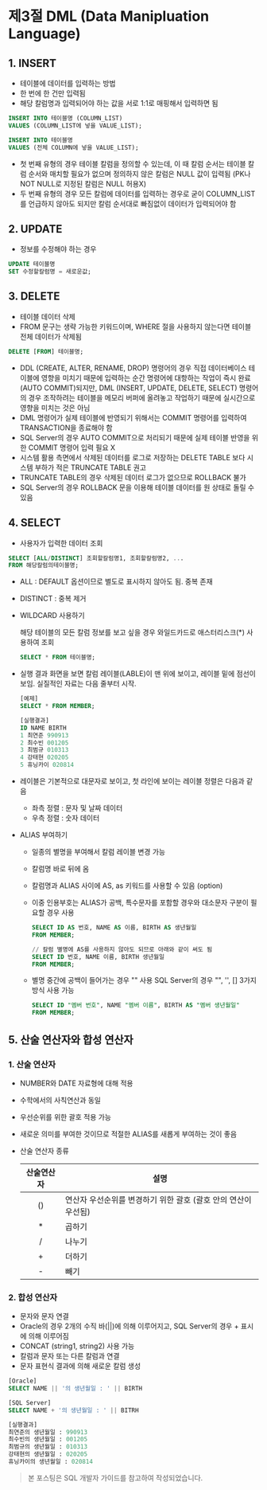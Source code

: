 # 제3절 DML (Data Manipluation Language)

## 1. INSERT

- 테이블에 데이터를 입력하는 방법
- 한 번에 한 건만 입력됨
- 해당 칼럼명과 입력되어야 하는 값을 서로 1:1로 매핑해서 입력하면 됨

```sql
INSERT INTO 테이블명 (COLUMN_LIST)
VALUES (COLUMN_LIST에 넣을 VALUE_LIST);

INSERT INTO 테이블명
VALUES (전체 COLUMN에 넣을 VALUE_LIST);
```

- 첫 번째 유형의 경우 테이블 칼럼을 정의할 수 있는데, 이 때 칼럼 순서는 테이블 칼럼 순서와 매치할 필요가 없으며 정의하지 않은 칼럼은 NULL 값이 입력됨 (PK나 NOT NULL로 지정된 칼럼은 NULL 허용X)
- 두 번째 유형의 경우 모든 칼럼에 데이터를 입력하는 경우로 굳이 COLUMN_LIST를 언급하지 않아도 되지만 칼럼 순서대로 빠짐없이 데이터가 입력되어야 함

## 2. UPDATE

- 정보를 수정해야 하는 경우

```sql
UPDATE 테이블명
SET 수정할칼럼명 = 새로운값;
```

## 3. DELETE

- 테이블 데이터 삭제
- FROM 문구는 생략 가능한 키워드이며, WHERE 절을 사용하지 않는다면 테이블 전체 데이터가 삭제됨

```sql
DELETE [FROM] 테이블명;
```

- DDL (CREATE, ALTER, RENAME, DROP) 명령어의 경우 직접 데이터베이스 테이블에 영향을 미치기 때문에 입력하는 순간 명령어에 대항하는 작업이 즉시 완료(AUTO COMMIT)되지만, DML (INSERT, UPDATE, DELETE, SELECT) 명령어의 경우 조작하려는 테이블을 메모리 버퍼에 올려놓고 작업하기 때문에 실시간으로 영향을 미치는 것은 아님
- DML 명령어가 실제 테이블에 반영되기 위해서는 COMMIT 명령어를 입력하여 TRANSACTION을 종료해야 함
- SQL Server의 경우 AUTO COMMIT으로 처리되기 때문에 실제 테이블 반영을 위한 COMMIT 명령어 입력 필요 X
- 시스템 활용 측면에서 삭제된 데이터를 로그로 저장하는 DELETE TABLE 보다 시스템 부하가 적은 TRUNCATE TABLE 권고
- TRUNCATE TABLE의 경우 삭제된 데이터 로그가 없으므로 ROLLBACK 불가
- SQL Server의 경우 ROLLBACK 문을 이용해 테이블 데이터를 원 상태로 돌릴 수 있음

## 4. SELECT

- 사용자가 입력한 데이터 조회

```sql
SELECT [ALL/DISTINCT] 조회할칼럼명1, 조회할칼럼명2, ...
FROM 해당칼럼의테이블명;
```

- ALL : DEFAULT 옵션이므로 별도로 표시하지 않아도 됨. 중복 존재
- DISTINCT : 중복 제거
- WILDCARD 사용하기

    해당 테이블의 모든 칼럼 정보를 보고 싶을 경우 와일드카드로 애스터리스크(*) 사용하여 조회

    ```sql
    SELECT * FROM 테이블명;
    ```

- 실행 결과 화면을 보면 칼럼 레이블(LABLE)이 맨 위에 보이고, 레이블 밑에 점선이 보임. 실질적인 자료는 다음 줄부터 시작.

    ```sql
    [예제]
    SELECT * FROM MEMBER;

    [실행결과]
    ID NAME BIRTH
    1 최연준 990913
    2 최수빈 001205
    3 최범규 010313
    4 강태현 020205
    5 휴닝카이 020814
    ```

- 레이블은 기본적으로 대문자로 보이고, 첫 라인에 보이는 레이블 정렬은 다음과 같음
    - 좌측 정렬 : 문자 및 날짜 데이터
    - 우측 정렬 : 숫자 데이터
- ALIAS 부여하기
    - 일종의 별명을 부여해서 칼럼 레이블 변경 가능
    - 칼럼명 바로 뒤에 옴
    - 칼럼명과 ALIAS 사이에 AS, as 키워드를 사용할 수 있음 (option)
    - 이중 인용부호는 ALIAS가 공백, 특수문자를 포함할 경우와 대소문자 구분이 필요할 경우 사용

        ```sql
        SELECT ID AS 번호, NAME AS 이름, BIRTH AS 생년월일
        FROM MEMBER;

        // 칼럼 별명에 AS를 사용하지 않아도 되므로 아래와 같이 써도 됨
        SELECT ID 번호, NAME 이름, BIRTH 생년월일
        FROM MEMBER;
        ```

    - 별명 중간에 공백이 들어가는 경우 ""  사용
    SQL Server의 경우 "", '', [] 3가지 방식 사용 가능

        ```sql
        SELECT ID "멤버 번호", NAME "멤버 이름", BIRTH AS "멤버 생년월일"
        FROM MEMBER;
        ```

## 5. 산술 연산자와 합성 연산자

### 1. 산술 연산자

- NUMBER와 DATE 자료형에 대해 적용
- 수학에서의 사칙연산과 동일
- 우선순위를 위한 괄호 적용 가능
- 새로운 의미를 부여한 것이므로 적절한 ALIAS를 새롭게 부여하는 것이 좋음
- 산술 연산자 종류

    |산술연산자|설명|
    |:---:|---|
    |()|연산자 우선순위를 변경하기 위한 괄호 (괄호 안의 연산이 우선됨)|
    |*|곱하기|
    |/|나누기|
    |+|더하기|
    |-|빼기|

### 2. 합성 연산자

- 문자와 문자 연결
- Oracle의 경우 2개의 수직 바(||)에 의해 이루어지고, SQL Server의 경우 + 표시에 의해 이루어짐
- CONCAT (string1, string2) 사용 가능
- 칼럼과 문자 또는 다른 칼럼과 연결
- 문자 표현식 결과에 의해 새로운 칼럼 생성

```sql
[Oracle]
SELECT NAME || '의 생년월일 : ' || BIRTH

[SQL Server]
SELECT NAME + '의 생년월일 : ' || BITRH

[실행결과]
최연준의 생년월일 : 990913
최수빈의 생년월일 : 001205
최범규의 생년월일 : 010313
강태현의 생년월일 : 020205
휴닝카이의 생년월일 : 020814
```

> 본 포스팅은 SQL 개발자 가이드를 참고하여 작성되었습니다.
